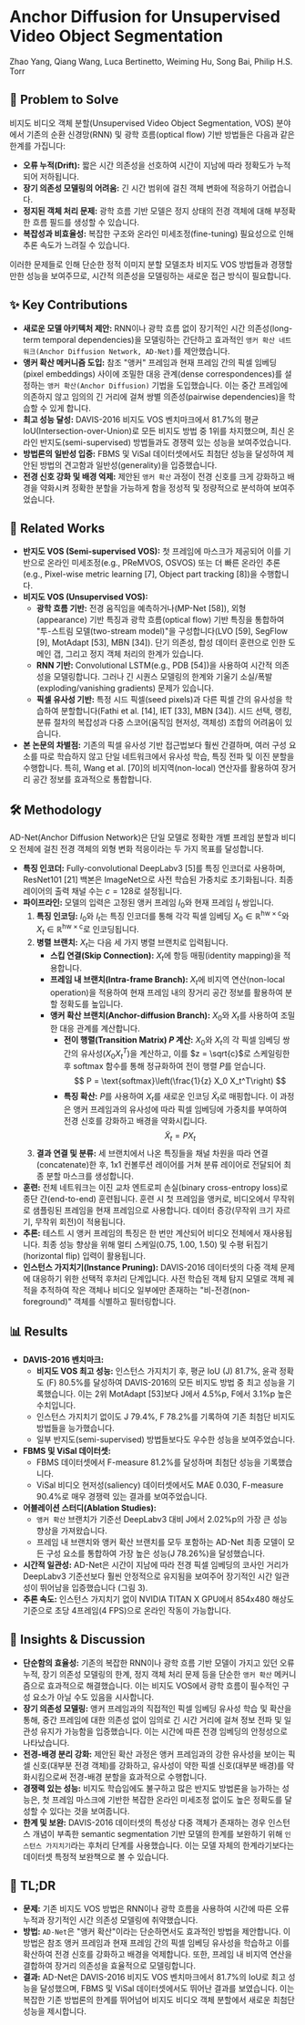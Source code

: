 # Anchor Diffusion for Unsupervised Video Object Segmentation
Zhao Yang, Qiang Wang, Luca Bertinetto, Weiming Hu, Song Bai, Philip H.S. Torr

## 🧩 Problem to Solve
비지도 비디오 객체 분할(Unsupervised Video Object Segmentation, VOS) 분야에서 기존의 순환 신경망(RNN) 및 광학 흐름(optical flow) 기반 방법들은 다음과 같은 한계를 가집니다:
-   **오류 누적(Drift):** 짧은 시간 의존성을 선호하여 시간이 지남에 따라 정확도가 누적되어 저하됩니다.
-   **장기 의존성 모델링의 어려움:** 긴 시간 범위에 걸친 객체 변화에 적응하기 어렵습니다.
-   **정지된 객체 처리 문제:** 광학 흐름 기반 모델은 정지 상태의 전경 객체에 대해 부정확한 흐름 필드를 생성할 수 있습니다.
-   **복잡성과 비효율성:** 복잡한 구조와 온라인 미세조정(fine-tuning) 필요성으로 인해 추론 속도가 느려질 수 있습니다.

이러한 문제들로 인해 단순한 정적 이미지 분할 모델조차 비지도 VOS 방법들과 경쟁할 만한 성능을 보여주므로, 시간적 의존성을 모델링하는 새로운 접근 방식이 필요합니다.

## ✨ Key Contributions
-   **새로운 모델 아키텍처 제안:** RNN이나 광학 흐름 없이 장기적인 시간 의존성(long-term temporal dependencies)을 모델링하는 간단하고 효과적인 `앵커 확산 네트워크(Anchor Diffusion Network, AD-Net)`를 제안했습니다.
-   **앵커 확산 메커니즘 도입:** 참조 "앵커" 프레임과 현재 프레임 간의 픽셀 임베딩(pixel embeddings) 사이에 조밀한 대응 관계(dense correspondences)를 설정하는 `앵커 확산(Anchor Diffusion)` 기법을 도입했습니다. 이는 중간 프레임에 의존하지 않고 임의의 긴 거리에 걸쳐 쌍별 의존성(pairwise dependencies)을 학습할 수 있게 합니다.
-   **최고 성능 달성:** DAVIS-2016 비지도 VOS 벤치마크에서 81.7%의 평균 IoU(Intersection-over-Union)로 모든 비지도 방법 중 1위를 차지했으며, 최신 온라인 반지도(semi-supervised) 방법들과도 경쟁력 있는 성능을 보여주었습니다.
-   **방법론의 일반성 입증:** FBMS 및 ViSal 데이터셋에서도 최첨단 성능을 달성하여 제안된 방법의 견고함과 일반성(generality)을 입증했습니다.
-   **전경 신호 강화 및 배경 억제:** 제안된 `앵커 확산` 과정이 전경 신호를 크게 강화하고 배경을 약화시켜 정확한 분할을 가능하게 함을 정성적 및 정량적으로 분석하여 보여주었습니다.

## 📎 Related Works
-   **반지도 VOS (Semi-supervised VOS):** 첫 프레임에 마스크가 제공되어 이를 기반으로 온라인 미세조정(e.g., PReMVOS, OSVOS) 또는 더 빠른 온라인 추론(e.g., Pixel-wise metric learning [7], Object part tracking [8])을 수행합니다.
-   **비지도 VOS (Unsupervised VOS):**
    -   **광학 흐름 기반:** 전경 움직임을 예측하거나(MP-Net [58]), 외형(appearance) 기반 특징과 광학 흐름(optical flow) 기반 특징을 통합하여 "투-스트림 모델(two-stream model)"을 구성합니다(LVO [59], SegFlow [9], MotAdapt [53], MBN [34]). 단기 의존성, 합성 데이터 훈련으로 인한 도메인 갭, 그리고 정지 객체 처리의 한계가 있습니다.
    -   **RNN 기반:** Convolutional LSTM(e.g., PDB [54])을 사용하여 시간적 의존성을 모델링합니다. 그러나 긴 시퀀스 모델링의 한계와 기울기 소실/폭발(exploding/vanishing gradients) 문제가 있습니다.
    -   **픽셀 유사성 기반:** 특정 시드 픽셀(seed pixels)과 다른 픽셀 간의 유사성을 학습하여 분할합니다(Fathi et al. [14], IET [33], MBN [34]). 시드 선택, 랭킹, 분류 절차의 복잡성과 다중 스코어(움직임 현저성, 객체성) 조합의 어려움이 있습니다.
-   **본 논문의 차별점:** 기존의 픽셀 유사성 기반 접근법보다 훨씬 간결하며, 여러 구성 요소를 따로 학습하지 않고 단일 네트워크에서 유사성 학습, 특징 전파 및 이진 분할을 수행합니다. 특히, Wang et al. [70]의 비지역(non-local) 연산자를 활용하여 장거리 공간 정보를 효과적으로 통합합니다.

## 🛠️ Methodology
AD-Net(Anchor Diffusion Network)은 단일 모델로 정확한 개별 프레임 분할과 비디오 전체에 걸친 전경 객체의 외형 변화 적응이라는 두 가지 목표를 달성합니다.

-   **특징 인코더:** Fully-convolutional DeepLabv3 [5]를 특징 인코더로 사용하며, ResNet101 [21] 백본은 ImageNet으로 사전 학습된 가중치로 초기화됩니다. 최종 레이어의 출력 채널 수는 $c=128$로 설정됩니다.
-   **파이프라인:** 모델의 입력은 고정된 앵커 프레임 $I_0$와 현재 프레임 $I_t$ 쌍입니다.
    1.  **특징 인코딩:** $I_0$와 $I_t$는 특징 인코더를 통해 각각 픽셀 임베딩 $X_0 \in \mathbb{R}^{\text{hw} \times \text{c}}$와 $X_t \in \mathbb{R}^{\text{hw} \times \text{c}}$로 인코딩됩니다.
    2.  **병렬 브랜치:** $X_t$는 다음 세 가지 병렬 브랜치로 입력됩니다.
        -   **스킵 연결(Skip Connection):** $X_t$에 항등 매핑(identity mapping)을 적용합니다.
        -   **프레임 내 브랜치(Intra-frame Branch):** $X_t$에 비지역 연산(non-local operation)을 적용하여 현재 프레임 내의 장거리 공간 정보를 활용하여 분할 정확도를 높입니다.
        -   **앵커 확산 브랜치(Anchor-diffusion Branch):** $X_0$와 $X_t$를 사용하여 조밀한 대응 관계를 계산합니다.
            -   **전이 행렬(Transition Matrix) $P$ 계산:** $X_0$와 $X_t$의 각 픽셀 임베딩 쌍 간의 유사성($X_0 X_t^T$)을 계산하고, 이를 $z = \sqrt{c}$로 스케일링한 후 $\text{softmax}$ 함수를 통해 정규화하여 전이 행렬 $P$를 얻습니다.
            $$ P = \text{softmax}\left(\frac{1}{z} X_0 X_t^T\right) $$
            -   **특징 확산:** $P$를 사용하여 $X_t$를 새로운 인코딩 $\tilde{X}_t$로 매핑합니다. 이 과정은 앵커 프레임과의 유사성에 따라 픽셀 임베딩에 가중치를 부여하여 전경 신호를 강화하고 배경을 약화시킵니다.
            $$ \tilde{X}_t = P X_t $$
    3.  **결과 연결 및 분류:** 세 브랜치에서 나온 특징들을 채널 차원을 따라 연결(concatenate)한 후, 1x1 컨볼루션 레이어를 거쳐 분류 레이어로 전달되어 최종 분할 마스크를 생성합니다.
-   **훈련:** 전체 네트워크는 이진 교차 엔트로피 손실(binary cross-entropy loss)로 종단 간(end-to-end) 훈련됩니다. 훈련 시 첫 프레임을 앵커로, 비디오에서 무작위로 샘플링된 프레임을 현재 프레임으로 사용합니다. 데이터 증강(무작위 크기 자르기, 무작위 회전)이 적용됩니다.
-   **추론:** 테스트 시 앵커 프레임의 특징은 한 번만 계산되어 비디오 전체에서 재사용됩니다. 최종 성능 향상을 위해 멀티 스케일(0.75, 1.00, 1.50) 및 수평 뒤집기(horizontal flip) 입력이 활용됩니다.
-   **인스턴스 가지치기(Instance Pruning):** DAVIS-2016 데이터셋의 다중 객체 문제에 대응하기 위한 선택적 후처리 단계입니다. 사전 학습된 객체 탐지 모델로 객체 궤적을 추적하여 작은 객체나 비디오 일부에만 존재하는 "비-전경(non-foreground)" 객체를 식별하고 필터링합니다.

## 📊 Results
-   **DAVIS-2016 벤치마크:**
    -   **비지도 VOS 최고 성능:** 인스턴스 가지치기 후, 평균 IoU (J) 81.7%, 윤곽 정확도 (F) 80.5%를 달성하여 DAVIS-2016의 모든 비지도 방법 중 최고 성능을 기록했습니다. 이는 2위 MotAdapt [53]보다 J에서 4.5%p, F에서 3.1%p 높은 수치입니다.
    -   인스턴스 가지치기 없이도 J 79.4%, F 78.2%를 기록하여 기존 최첨단 비지도 방법들을 능가했습니다.
    -   일부 반지도(semi-supervised) 방법들보다도 우수한 성능을 보여주었습니다.
-   **FBMS 및 ViSal 데이터셋:**
    -   FBMS 데이터셋에서 F-measure 81.2%를 달성하며 최첨단 성능을 기록했습니다.
    -   ViSal 비디오 현저성(saliency) 데이터셋에서도 MAE 0.030, F-measure 90.4%로 매우 경쟁력 있는 결과를 보여주었습니다.
-   **어블레이션 스터디(Ablation Studies):**
    -   `앵커 확산` 브랜치가 기준선 DeepLabv3 대비 J에서 2.02%p의 가장 큰 성능 향상을 가져왔습니다.
    -   프레임 내 브랜치와 앵커 확산 브랜치를 모두 포함하는 AD-Net 최종 모델이 모든 구성 요소를 통합하여 가장 높은 성능(J 78.26%)을 달성했습니다.
-   **시간적 일관성:** AD-Net은 시간이 지남에 따라 전경 픽셀 임베딩의 코사인 거리가 DeepLabv3 기준선보다 훨씬 안정적으로 유지됨을 보여주어 장기적인 시간 일관성이 뛰어남을 입증했습니다 (그림 3).
-   **추론 속도:** 인스턴스 가지치기 없이 NVIDIA TITAN X GPU에서 854x480 해상도 기준으로 초당 4프레임(4 FPS)으로 온라인 작동이 가능합니다.

## 🧠 Insights & Discussion
-   **단순함의 효율성:** 기존의 복잡한 RNN이나 광학 흐름 기반 모델이 가지고 있던 오류 누적, 장기 의존성 모델링의 한계, 정지 객체 처리 문제 등을 단순한 `앵커 확산` 메커니즘으로 효과적으로 해결했습니다. 이는 비지도 VOS에서 광학 흐름이 필수적인 구성 요소가 아닐 수도 있음을 시사합니다.
-   **장기 의존성 모델링:** 앵커 프레임과의 직접적인 픽셀 임베딩 유사성 학습 및 확산을 통해, 중간 프레임에 대한 의존성 없이 임의로 긴 시간 거리에 걸쳐 정보 전파 및 일관성 유지가 가능함을 입증했습니다. 이는 시간에 따른 전경 임베딩의 안정성으로 나타났습니다.
-   **전경-배경 분리 강화:** 제안된 확산 과정은 앵커 프레임과의 강한 유사성을 보이는 픽셀 신호(대부분 전경 객체)를 강화하고, 유사성이 약한 픽셀 신호(대부분 배경)를 약화시킴으로써 전경-배경 분할을 효과적으로 수행합니다.
-   **경쟁력 있는 성능:** 비지도 학습임에도 불구하고 많은 반지도 방법론을 능가하는 성능은, 첫 프레임 마스크에 기반한 복잡한 온라인 미세조정 없이도 높은 정확도를 달성할 수 있다는 것을 보여줍니다.
-   **한계 및 보완:** DAVIS-2016 데이터셋의 특성상 다중 객체가 존재하는 경우 인스턴스 개념이 부족한 semantic segmentation 기반 모델의 한계를 보완하기 위해 `인스턴스 가지치기`라는 후처리 단계를 사용했습니다. 이는 모델 자체의 한계라기보다는 데이터셋 특정적 보완책으로 볼 수 있습니다.

## 📌 TL;DR
-   **문제:** 기존 비지도 VOS 방법은 RNN이나 광학 흐름을 사용하여 시간에 따른 오류 누적과 장기적인 시간 의존성 모델링에 취약했습니다.
-   **방법:** `AD-Net`은 "앵커 확산"이라는 단순하면서도 효과적인 방법을 제안합니다. 이 방법은 참조 앵커 프레임과 현재 프레임 간의 픽셀 임베딩 유사성을 학습하고 이를 확산하여 전경 신호를 강화하고 배경을 억제합니다. 또한, 프레임 내 비지역 연산을 결합하여 장거리 의존성을 효율적으로 모델링합니다.
-   **결과:** AD-Net은 DAVIS-2016 비지도 VOS 벤치마크에서 81.7%의 IoU로 최고 성능을 달성했으며, FBMS 및 ViSal 데이터셋에서도 뛰어난 결과를 보였습니다. 이는 복잡한 기존 방법론의 한계를 뛰어넘어 비지도 비디오 객체 분할에서 새로운 최첨단 성능을 제시합니다.